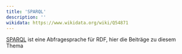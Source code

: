 ```yaml
---
title: 'SPARQL'
description: ''
wikidata: https://www.wikidata.org/wiki/Q54871
---
```


[SPARQL](https://de.wikipedia.org/wiki/SPARQL) ist eine Abfragesprache für RDF, hier die Beiträge zu diesem Thema

